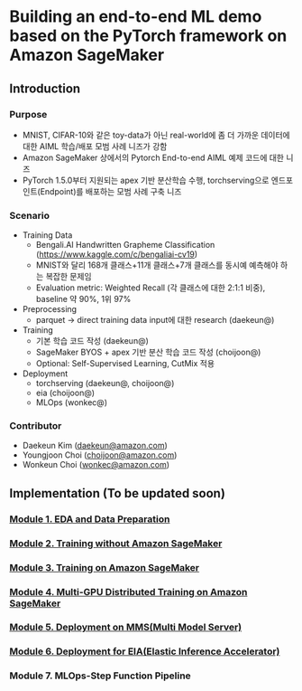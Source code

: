 # Building an end-to-end ML demo based on the PyTorch framework on Amazon SageMaker

## Introduction

### Purpose
- MNIST, CIFAR-10와 같은 toy-data가 아닌 real-world에 좀 더 가까운 데이터에 대한 AIML 학습/배포 모범 사례 니즈가 강함
- Amazon SageMaker 상에서의 Pytorch End-to-end AIML 예제 코드에 대한 니즈 
- PyTorch 1.5.0부터 지원되는 apex 기반 분산학습 수행, torchserving으로 엔드포인트(Endpoint)를 배포하는 모범 사례 구축 니즈

### Scenario
- Training Data
    - Bengali.AI Handwritten Grapheme Classification (https://www.kaggle.com/c/bengaliai-cv19)
    - MNIST와 달리 168개 클래스+11개 클래스+7개 클래스를 동시예 예측해야 하는 복잡한 문제임
    - Evaluation metric: Weighted Recall (각 클래스에 대한 2:1:1 비중), baseline 약 90%, 1위 97%
- Preprocessing
    - parquet → direct training data input에 대한 research (daekeun@)
- Training
    - 기본 학습 코드 작성 (daekeun@)
    - SageMaker BYOS + apex 기반 분산 학습 코드 작성 (choijoon@)
    - Optional: Self-Supervised Learning, CutMix 적용
- Deployment
    - torchserving (daekeun@, choijoon@)
    - eia (choijoon@)
    - MLOps (wonkec@)

### Contributor
- Daekeun Kim (daekeun@amazon.com)
- Youngjoon Choi (choijoon@amazon.com)
- Wonkeun Choi (wonkec@amazon.com)

## Implementation (To be updated soon)

### [Module 1. EDA and Data Preparation](1.eda_and_data_split.ipynb)

### [Module 2. Training without Amazon SageMaker](2.training_local.ipynb)

### [Module 3. Training on Amazon SageMaker](3.training_on_sagemaker.ipynb)

### [Module 4. Multi-GPU Distributed Training on Amazon SageMaker](4.distributed_training_on_sagemaker.ipynb)

### [Module 5. Deployment on MMS(Multi Model Server)](5.deployment_on_mms.ipynb)

### [Module 6. Deployment for EIA(Elastic Inference Accelerator)](6.deployment_on_mms-eia.ipynb)

### Module 7. MLOps-Step Function Pipeline
